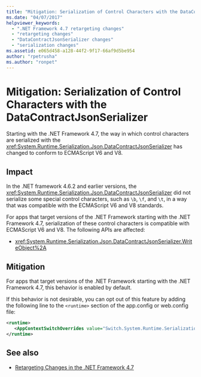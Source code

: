 ```yaml
---
title: "Mitigation: Serialization of Control Characters with the DataContractJsonSerializer"
ms.date: "04/07/2017"
helpviewer_keywords: 
  - ".NET Framework 4.7 retargeting changes"
  - "retargeting changes"
  - "DataContractJsonSerializer changes"
  - "serialization changes"
ms.assetid: e065d458-a128-44f2-9f17-66af9d5be954
author: "rpetrusha"
ms.author: "ronpet"
---
```

# Mitigation: Serialization of Control Characters with the DataContractJsonSerializer

Starting with the .NET Framework 4.7, the way in which control characters are serialized with the <xref:System.Runtime.Serialization.Json.DataContractJsonSerializer> has changed to conform to ECMAScript V6 and V8. 
 
## Impact

In the .NET framework 4.6.2 and earlier versions, the <xref:System.Runtime.Serialization.Json.DataContractJsonSerializer> did not serialize some special control characters, such as `\b`, `\f`, and `\t`, in a way that was compatible with the ECMAScript V6 and V8 standards.

For apps that target versions of the .NET Framework starting with the .NET Framework 4.7, serialization of these control characters is compatible with ECMAScript V6 and V8. The following APIs are affected:

- <xref:System.Runtime.Serialization.Json.DataContractJsonSerializer.WriteObject%2A> 

## Mitigation

For apps that target versions of the .NET Framework starting with the .NET Framework 4.7, this behavior is enabled by default.

If this behavior is not desirable, you can opt out of this feature by adding the following line to the `<runtime>` section of the app.config or web.config file:

```xml
<runtime>
   <AppContextSwitchOverrides value="Switch.System.Runtime.Serialization.DoNotUseECMAScriptV6EscapeControlCharacter=false" />
</runtime>
```
 
## See also

- [Retargeting Changes in the .NET Framework 4.7](../../../docs/framework/migration-guide/retargeting-changes-in-the-net-framework-4-7.md)

